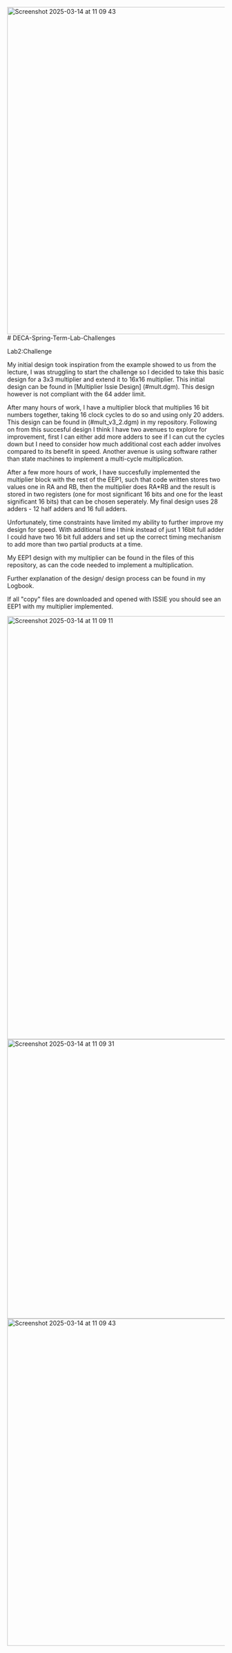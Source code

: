 <img width="758" alt="Screenshot 2025-03-14 at 11 09 43" src="https://github.com/user-attachments/assets/9fe9b88d-dbc4-4e14-9eb2-23dc278d0549" /># DECA-Spring-Term-Lab-Challenges

Lab2:Challenge


My initial design took inspiration from the example showed to us from the lecture, I was struggling to start the challenge so I decided to take this basic design for a 3x3 multiplier and extend it to 16x16 multiplier. This initial design can be found in [Multiplier Issie Design] (#mult.dgm). This design however is not compliant with the 64 adder limit. 


After many hours of work, I have a multiplier block that multiplies 16 bit numbers together, taking 16 clock cycles to do so and using only 20 adders. This design can be found in (#mult_v3_2.dgm) in my repository. Following on from this succesful design I think I have two avenues to explore for improvement, first I can either add more adders to see if I can cut the cycles down but I need to consider how much additional cost each adder involves compared to its benefit in speed. Another avenue is using software rather than state machines to implement a multi-cycle multiplication.


After a few more hours of work, I have succesfully implemented the multiplier block with the rest of the EEP1, such that code written stores two values one in RA and RB, then the multiplier does RA*RB and the result is stored in two registers (one for most significant 16 bits and one for the least significant 16 bits) that can be chosen seperately. My final design uses 28 adders - 12 half adders and 16 full adders. 

Unfortunately, time constraints have limited my ability to further improve my design for speed. With additional time I think instead of just 1 16bit full adder I could have two 16 bit full adders and set up the correct timing mechanism to add more than two partial products at a time.

My EEP1 design with my multiplier can be found in the files of this repository, as can the code needed to implement a multiplication.

Further explanation of the design/ design process can be found in my Logbook.

If all "copy" files are downloaded and opened with ISSIE you should see an EEP1 with my multiplier implemented.

<img width="980" alt="Screenshot 2025-03-14 at 11 09 11" src="https://github.com/user-attachments/assets/b5fbec71-abb6-4631-84c4-8178426b851a" />
<img width="647" alt="Screenshot 2025-03-14 at 11 09 31" src="https://github.com/user-attachments/assets/bc0c9fe5-8863-4f10-b4bd-e331ff966ad8" />
<img width="758" alt="Screenshot 2025-03-14 at 11 09 43" src="https://github.com/user-attachments/assets/50f2a63e-092d-49c6-9ffd-eeefba0b5931" />

